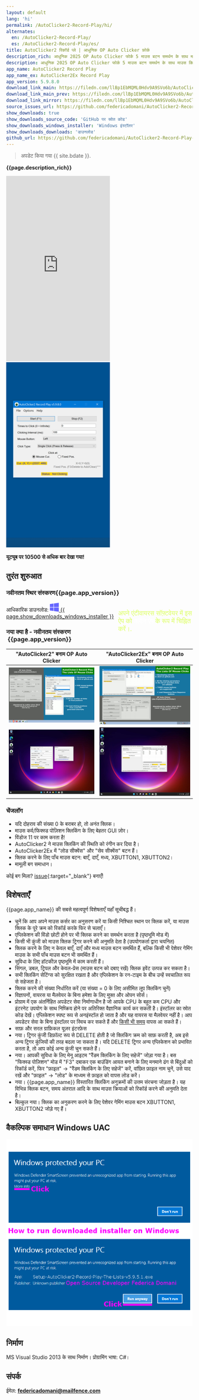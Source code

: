 ```yaml
---
layout: default
lang: 'hi'
permalink: /AutoClicker2-Record-Play/hi/
alternates:
  en: /AutoClicker2-Record-Play/
  es: /AutoClicker2-Record-Play/es/
title: AutoClicker2 रिकॉर्ड प्ले | आधुनिक OP Auto Clicker फ़ोर्क
description_rich: आधुनिक 2025 OP Auto Clicker फोर्क 5 माउस बटन समर्थन के साथ माउस क्लिक के पूरे अनुक्रम को रिकॉर्ड, संपादित, आयात, डीबग और प्लेबैक करने के लिए
description: आधुनिक 2025 OP Auto Clicker फोर्क 5 माउस बटन समर्थन के साथ माउस क्लिक के पूरे अनुक्रम को रिकॉर्ड, संपादित, आयात, डीबग और प्लेबैक करने के लिए
app_name: AutoClicker2 Record Play
app_name_ex: AutoClicker2Ex Record Play
app_version: 5.9.8.0
download_link_main: https://filedn.com/llBp1EbMQML0Hdv9A9SVo6b/AutoClicker2-Record-Play/2/Install_AutoClicker2RecordPlay_rar_sfx_v5.9.8.0.exe
download_link_main_prev: https://filedn.com/llBp1EbMQML0Hdv9A9SVo6b/AutoClicker2-Record-Play/2/Install_AutoClicker2RecordPlay_rar_sfx_v5.9.8.0.exe
download_link_mirror: https://filedn.com/llBp1EbMQML0Hdv9A9SVo6b/AutoClicker2-Record-Play/2/Install_AutoClicker2RecordPlay_rar_sfx_v5.9.8.0.exe
source_issues_url: https://github.com/federicadomani/AutoClicker2-Record-Play-The-Lists-Of-Mouse-Clicks/issues/
show_downloads: true
show_downloads_source_code: 'GitHub पर स्रोत कोड'
show_downloads_windows_installer: 'Windows इंस्टॉलर'
show_downloads_downloads: 'डाउनलोड'
github_url: https://github.com/federicadomani/AutoClicker2-Record-Play-The-Lists-Of-Mouse-Clicks
---
```




> अपडेट किया गया {{ site.bdate }}.

**{{page.description_rich}}**

<div class="video-container">
    <iframe
        width="280"
        height="498"
        src="https://www.youtube.com/embed/MtrP3doKQtU?rel=0&modestbranding=1"
        title="How to use OP Auto Clicker in Minecraft Java in 2025 (in English)"
        frameborder="0"
        allow="accelerometer; autoplay; clipboard-write; encrypted-media; gyroscope; picture-in-picture"
        allowfullscreen
        loading="lazy" >
    </iframe>
    <img src="/assets/images/apptitle.png" width="280" height="498" alt="AutoClicker2 रिकॉर्ड प्ले | आधुनिक OP Auto Clicker फ़ोर्क" />
</div>

**यूट्यूब पर 10500 से अधिक बार देखा गया!**

<a name="QuickStart"></a>
## तुरंत शुरुआत

### नवीनतम स्थिर संस्करण{{page.app_version}}

<div style="float: right; width: 40%; font-size: 1.8vmin; margin-top: 1.8vmin; color: #df6;">अपने एंटीवायरस सॉफ़्टवेयर में इस ऐप को <b style="color: #fff;">क्लीन ऐप</b> के रूप में चिह्नित करें।.</div>

आधिकारिक डाउनलोड: <a class="downloads" href="{{ page.download_link_main }}"><img src="/windows.svg" alt="Windows" /><span class="large_disp">&nbsp;{{ page.show_downloads_windows_installer }}</span></a>

<a name="ChangeLog"></a>
### नया क्या है - नवीनतम संस्करण &nbsp;{{page.app_version}}

"AutoClicker2" बनाम OP Auto Clicker | "AutoClicker2Ex" बनाम OP Auto Clicker
----- | -----
!["AutoClicker2" एप्लिकेशन](../screenshots_new/v5.9.7.1/AutoClicker2_v5.9.7.1-idx64.png) | !["AutoClicker2Ex" एप्लिकेशन](../screenshots_new/v5.9.7.1/AutoClicker2Ex_v5.9.7.1-idx64.png)
![Windows 11 पर "AutoClicker2" एप्लिकेशन](../screenshots_new/v5.9.6.0/Win11-AutoClicker2.jpg) | !["Windows 11 पर "AutoClicker2Ex" एप्लिकेशन](../screenshots_new/v5.9.6.0/Win11-AutoClicker2Ex.jpg)

### चेंजलॉग

* यदि दोहराव की संख्या 0 के बराबर हो, तो अनंत क्लिक।
* माउस कर्व/फिक्स्ड पोज़िशन क्लिकिंग के लिए बेहतर GUI ज़ोर।
* विंडोज 11 पर काम करता है!
* AutoClicker2 ने माउस क्लिकिंग की स्थिति को रंगीन कर दिया है।
* AutoClicker2Ex में "लोड सीक्वेंस" और "सेव सीक्वेंस" बटन हैं।
* क्लिक करने के लिए पाँच माउस बटन: बाएँ, दाएँ, मध्य, XBUTTON1, XBUTTON2।
* मामूली बग समाधान।

कोई बग मिला? [issue]({{page.source_issues_url}}){:target="_blank"} बनाएँ!

<a name="Features"></a>
## विशेषताएँ

{{page.app_name}} की सबसे महत्वपूर्ण विशेषताएँ यहाँ सूचीबद्ध हैं।

* चुनें कि आप अपने माउस कर्सर का अनुसरण करें या किसी निश्चित स्थान पर क्लिक करें, या माउस क्लिक के पूरे क्रम को रिकॉर्ड करके फिर से चलाएँ।
* एप्लिकेशन की विंडो छोटी होने पर भी क्लिक करने का समर्थन करता है (पृष्ठभूमि मोड में)
* किसी भी कुंजी को माउस क्लिक ट्रिगर करने की अनुमति देता है (उपयोगकर्ता द्वारा चयनित)
* क्लिक करने के लिए न केवल बाएँ, दाएँ और मध्य माउस बटन समर्थित हैं, बल्कि किसी भी पेशेवर गेमिंग माउस के सभी पाँच माउस बटन भी समर्थित हैं।
* सुविधा के लिए हॉटकीज़ पृष्ठभूमि में काम करती हैं।
* सिंगल, डबल, ट्रिपल और केवल-प्रेस (माउस बटन को दबाए रखें) क्लिक इवेंट उत्पन्न कर सकता है।
* सभी क्लिकिंग सेटिंग्स को सुरक्षित रखता है और एप्लिकेशन के रन-टाइम के बीच उन्हें स्वचालित रूप से सहेजता है।
* क्लिक करने की संख्या निर्धारित करें (या संख्या = 0 के लिए असीमित लूप क्लिकिंग चुनें)
* विज्ञापनों, वायरस या मैलवेयर के बिना हमेशा के लिए मुफ़्त और ओपन सोर्स।
* प्रोग्राम में एक अंतर्निहित अपडेटर सेवा निर्माणाधीन है जो आपके CPU के बहुत कम CPU और इंटरनेट उपयोग के साथ निष्क्रिय होने पर अतिरिक्त वैज्ञानिक कार्य कर सकती है। इंस्टॉलर का स्रोत कोड देखें। एप्लिकेशन स्पष्ट रूप से अनइंस्टॉल हो जाता है और यह वायरस या मैलवेयर नहीं है। आप अपडेटर सेवा के बिना इंस्टॉलर पर स्विच कर सकते हैं और [किसी भी समय](https://github.com/federicadomani/AutoClicker2-Record-Play-The-Lists-Of-Mouse-Clicks/blob/master/Installer/README.md) वापस आ सकते हैं।
* साफ़ और सरल ग्राफ़िकल यूज़र इंटरफ़ेस
* नया। ट्रिगर कुंजी डिफ़ॉल्ट रूप से DELETE होती है जो क्लिकिंग क्रम को साफ़ करती है, अब इसे अन्य ट्रिगर कुंजियों की तरह बदला जा सकता है। यदि DELETE ट्रिगर अन्य एप्लिकेशन को प्रभावित करता है, तो आप कोई अन्य कुंजी चुन सकते हैं।
* नया। आपकी सुविधा के लिए मेनू आइटम "रैंडम क्लिकिंग के लिए सहेजें" जोड़ा गया है। बस "फिक्स्ड पोज़िशन" मोड में "F3" दबाकर एक बाउंडिंग आयत बनाने के लिए मनमाने ढंग से बिंदुओं को रिकॉर्ड करें, फिर "फ़ाइल" -> "रैंडम क्लिकिंग के लिए सहेजें" करें, वांछित फ़ाइल नाम चुनें, उसे याद रखें और "फ़ाइल" -> "लोड" के माध्यम से फ़ाइल को वापस लोड करें।
* नया। {{page.app_name}} विस्तारित क्लिकिंग अनुक्रमों की उत्तम संरचना जोड़ता है। यह विभिन्न क्लिक बटन, समय अंतराल आदि के साथ माउस क्रियाओं को रिकॉर्ड करने की अनुमति देता है।
* बिल्कुल नया। क्लिक का अनुकरण करने के लिए पेशेवर गेमिंग माउस बटन XBUTTON1, XBUTTON2 जोड़े गए हैं।

## वैकल्पिक समाधान Windows UAC

![वैकल्पिक समाधान Windows UAC](../screenshots_new/v5.9.5.1/AutoClicker_win10uac.png)

## निर्माण

MS Visual Studio 2013 के साथ निर्माण।
प्रोग्रामिंग भाषा: C#।

<a name="Contacts"></a>
## संपर्क

ईमेल: **[federicadomani@mailfence.com](mailto:federicadomani@mailfence.com)**
